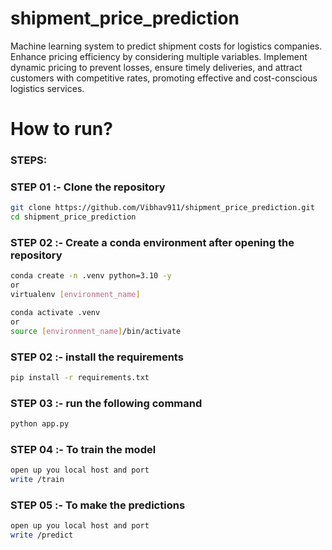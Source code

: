 # shipment_price_prediction

Machine learning system to predict shipment costs for logistics companies. Enhance pricing 
efficiency by considering multiple variables. Implement dynamic pricing to prevent losses,
ensure timely deliveries, and attract customers with competitive rates, promoting effective and 
cost-conscious logistics services.


# How to run?
### STEPS:

### STEP 01 :- Clone the repository
```bash
git clone https://github.com/Vibhav911/shipment_price_prediction.git
cd shipment_price_prediction
```

### STEP 02 :- Create a conda environment after opening the repository
```bash
conda create -n .venv python=3.10 -y  
or
virtualenv [environment_name]
```

```bash
conda activate .venv
or
source [environment_name]/bin/activate
```


### STEP 02 :- install the requirements
```bash
pip install -r requirements.txt
```


### STEP 03 :- run the following command
```bash
python app.py
```

### STEP 04 :- To train the model
```bash
open up you local host and port
write /train
```

### STEP 05 :- To make the predictions
```bash
open up you local host and port
write /predict
```



